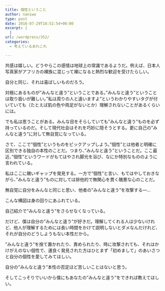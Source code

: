 ```yaml
---
title: 個性ということ
author: naniwa
type: post
date: 2016-07-29T18:52:54+00:00
excerpt: |
  |
url: /wordpress/352/
categories:
  - 考えているあれこれ

---
```

共感は嬉しい。どうやらこの感情は地球上の常識であるようだ。例えば、日本人写真家がアフリカの裸族に混じって裸になると熱烈な歓迎を受けたらしい。
  
自分と同じ、それは喜ばしいものだろう。

対極にあるものが”みんなと違う”ということである。”みんなと違う”ということは取り扱いが難しい。”私は周りの人と違いますよ”というわかりやすいタグが付いていても（たとえば肌の色や両足がないとか）理解されないことがあるくらいには。

でも私は思うことがある。みんな目をそらしていても”みんなと違う”ものを必ず持っているのだ。そして現代社会はそれを巧妙に隠そうとする。更に自己の”みんなと違う”に対して無自覚になっている。

さて、ここで”個性”というものをピックアップしよう。”個性”とは他者と明確に区別できる独自の本性のことだ。つまり、”みんなと違う”ということだ。ここ最近、”個性”というワードがもてはやされ脚光を浴び、なにか特別なもののように言われている。

私はここに醜いギャップを発見する。一方で”個性”と言い、もてはやしておきながら、”みんなと違う”ものに対しては排他的で無関心を貫く醜悪な心のことだ。

無自覚に自分をみんなと同じと思い、他者の”みんなと違う”を攻撃する―…

こんな構図は身の回りにあふれている。

自己紹介で”みんなと違う”をさらせなくなっている。

だけど、僕は自分の”みんなと違う”が好きだ。理解してくれる人は少ないけれど、他人が理解するためには長い時間をかけて説明しないとダメなんだけれど、それが自分のどうしようもない本性だから。

”みんなと違う”を捨て置かれたり、責められたり、時に攻撃されても、それはかけがえのない個性で、運良く発見された方はひとまず「初めまして」のあいさつと自分の個性を愛してみてほしい。

自分の”みんなと違う”本性の否定ほど苦しいことはないと思う。

そしてこっそりでいいから僕にもあなたの”みんなと違う”をできれば教えてほしい。